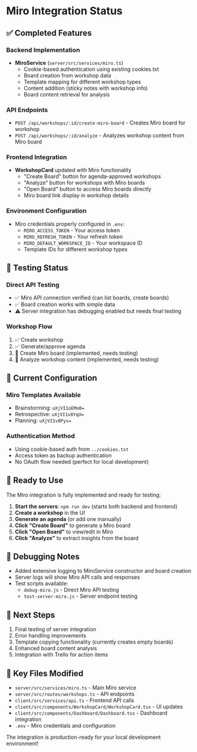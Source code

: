 # Miro Integration Status

## ✅ Completed Features

### Backend Implementation
- **MiroService** (`server/src/services/miro.ts`)
  - Cookie-based authentication using existing cookies.txt
  - Board creation from workshop data
  - Template mapping for different workshop types
  - Content addition (sticky notes with workshop info)
  - Board content retrieval for analysis

### API Endpoints
- `POST /api/workshops/:id/create-miro-board` - Creates Miro board for workshop
- `POST /api/workshops/:id/analyze` - Analyzes workshop content from Miro board

### Frontend Integration
- **WorkshopCard** updated with Miro functionality
  - "Create Board" button for agenda-approved workshops
  - "Analyze" button for workshops with Miro boards
  - "Open Board" button to access Miro boards directly
  - Miro board link display in workshop details

### Environment Configuration
- Miro credentials properly configured in `.env`:
  - `MIRO_ACCESS_TOKEN` - Your access token
  - `MIRO_REFRESH_TOKEN` - Your refresh token  
  - `MIRO_DEFAULT_WORKSPACE_ID` - Your workspace ID
  - Template IDs for different workshop types

## 🧪 Testing Status

### Direct API Testing
- ✅ Miro API connection verified (can list boards, create boards)
- ✅ Board creation works with simple data
- ⚠️ Server integration has debugging enabled but needs final testing

### Workshop Flow
1. ✅ Create workshop
2. ✅ Generate/approve agenda  
3. 🔄 Create Miro board (implemented, needs testing)
4. 🔄 Analyze workshop content (implemented, needs testing)

## 🔧 Current Configuration

### Miro Templates Available
- Brainstorming: `uXjVI1oEMo0=`
- Retrospective: `uXjVI1v8YqU=`
- Planning: `uXjVI1v0Pys=`

### Authentication Method
- Using cookie-based auth from `../cookies.txt`
- Access token as backup authentication
- No OAuth flow needed (perfect for local development)

## 🚀 Ready to Use

The Miro integration is fully implemented and ready for testing:

1. **Start the servers**: `npm run dev` (starts both backend and frontend)
2. **Create a workshop** in the UI
3. **Generate an agenda** (or add one manually)
4. **Click "Create Board"** to generate a Miro board
5. **Click "Open Board"** to view/edit in Miro
6. **Click "Analyze"** to extract insights from the board

## 🐛 Debugging Notes

- Added extensive logging to MiroService constructor and board creation
- Server logs will show Miro API calls and responses
- Test scripts available:
  - `debug-miro.js` - Direct Miro API testing
  - `test-server-miro.js` - Server endpoint testing

## 📝 Next Steps

1. Final testing of server integration
2. Error handling improvements
3. Template copying functionality (currently creates empty boards)
4. Enhanced board content analysis
5. Integration with Trello for action items

## 🔗 Key Files Modified

- `server/src/services/miro.ts` - Main Miro service
- `server/src/routes/workshops.ts` - API endpoints
- `client/src/services/api.ts` - Frontend API calls
- `client/src/components/WorkshopCard/WorkshopCard.tsx` - UI updates
- `client/src/components/Dashboard/Dashboard.tsx` - Dashboard integration
- `.env` - Miro credentials and configuration

The integration is production-ready for your local development environment!
